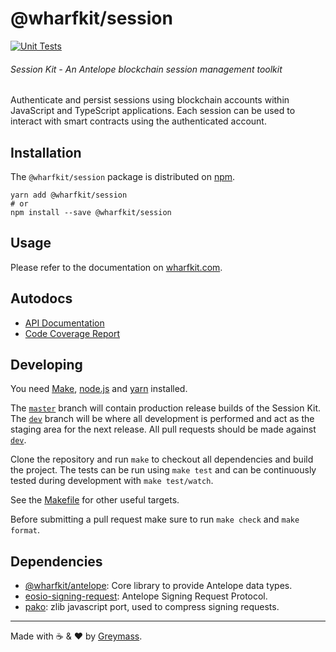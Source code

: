 # @wharfkit/session

[![Unit Tests](https://github.com/wharfkit/session/actions/workflows/test.yml/badge.svg)](https://github.com/wharfkit/session/actions/workflows/test.yml?query=branch%3Amaster)

###### Session Kit - An Antelope blockchain session management toolkit

Authenticate and persist sessions using blockchain accounts within JavaScript and TypeScript applications. Each session can be used to interact with smart contracts using the authenticated account.

## Installation

The `@wharfkit/session` package is distributed on [npm](https://www.npmjs.com/package/@wharfkit/session).

```
yarn add @wharfkit/session
# or
npm install --save @wharfkit/session
```

## Usage

Please refer to the documentation on [wharfkit.com](https://dev.wharfkit-website.pages.dev/docs).

## Autodocs

-   [API Documentation](https://wharfkit.github.io/session/)
-   [Code Coverage Report](https://wharfkit.github.io/session/coverage/)

## Developing

You need [Make](https://www.gnu.org/software/make/), [node.js](https://nodejs.org/en/) and [yarn](https://classic.yarnpkg.com/en/docs/install) installed.

The [`master`](https://github.com/wharfkit/session) branch will contain production release builds of the Session Kit. The [`dev`](https://github.com/wharfkit/session/tree/dev) branch will be where all development is performed and act as the staging area for the next release. All pull requests should be made against [`dev`](https://github.com/wharfkit/session/tree/dev).

Clone the repository and run `make` to checkout all dependencies and build the project. The tests can be run using `make test` and can be continuously tested during development with `make test/watch`.

See the [Makefile](./Makefile) for other useful targets.

Before submitting a pull request make sure to run `make check` and `make format`.

## Dependencies

-   [@wharfkit/antelope](https://github.com/wharfkit/antelope): Core library to provide Antelope data types.
-   [eosio-signing-request](https://github.com/greymass/eosio-signing-request): Antelope Signing Request Protocol.
-   [pako](https://github.com/nodeca/pako): zlib javascript port, used to compress signing requests.

---

Made with ☕️ & ❤️ by [Greymass](https://greymass.com).

